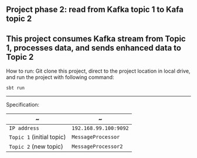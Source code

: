 ## Project phase 2: read from Kafka topic 1 to Kafa topic 2 
This project consumes Kafka stream from Topic 1, processes data, and sends enhanced data to Topic 2 
---
How to run:
Git clone this project, direct to the project location in local drive, and run the project with following command:
```scala
sbt run
```
---
Specification:

| ~ | ~ |
| --- | --- |
| `IP address` | `192.168.99.100:9092` |
| `Topic 1` (initial topic) | `MessageProcessor` |
| `Topic 2` (new topic) | `MessageProcessor2` |
